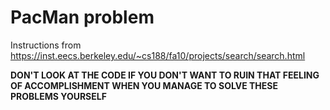 # PacMan problem
Instructions from https://inst.eecs.berkeley.edu/~cs188/fa10/projects/search/search.html

**DON'T LOOK AT THE CODE IF YOU DON'T WANT TO RUIN THAT FEELING OF ACCOMPLISHMENT WHEN YOU MANAGE TO SOLVE THESE PROBLEMS YOURSELF**
